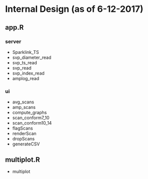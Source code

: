 # Internal Design (as of 6-12-2017)
 
## app.R
### server
* Sparklink_TS 
* svp_diameter_read
* svp_ts_read
* svp_read
* svp_index_read
* amplog_read

### ui

* avg_scans
* amp_scans
* compute_graphs
* scan_conform7_10
* scan_conform10_14
* flagScans
* renderScan
* dropScans
* generateCSV

## multiplot.R

* multiplot